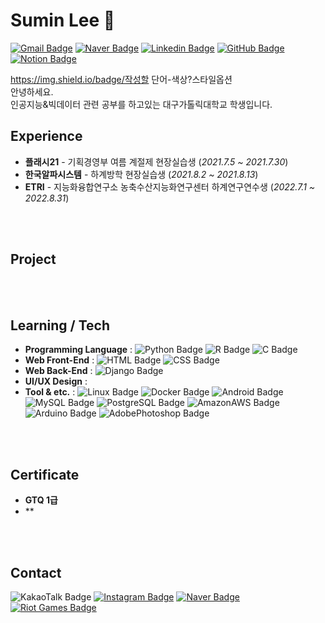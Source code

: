 # Sumin Lee 👋

[![Gmail Badge](https://img.shields.io/badge/-Gmail-d14836?style=flat-square&logo=Gmail&logoColor=white&link=mailto:chocosuming@gmail.com)](mailto:chocosuming@gmail.com)
[![Naver Badge](https://img.shields.io/badge/NaverMail-03c75a?style=flat-square&logo=Naver&logoColor=white&mailto:chocosumin@naver.com)](mailto:chocosumin@naver.com)
[![Linkedin Badge](https://img.shields.io/badge/-LinkedIn-0a66c2?style=flat-square&logo=Linkedin&logoColor=white&link=https://www.linkedin.com/in/%EC%88%98%EB%AF%BC-%EC%9D%B4-8631b61ab/)](https://www.linkedin.com/in/%EC%88%98%EB%AF%BC-%EC%9D%B4-8631b61ab/)
[![GitHub Badge](https://img.shields.io/badge/-GitHub-181717?style=flat-square&logo=GitHub&logoColor=white&link=https://github.com/Sumin-Lee-317)](https://github.com/Sumin-Lee-317)
[![Notion Badge](https://img.shields.io/badge/-Notion-000000?style=flat-square&logo=Notion&logoColor=white&link=https://www.notion.so/sumin-lee-317)](https://www.notion.so/sumin-lee-317)


https://img.shield.io/badge/작성할 단어-색상?스타일옵션
<br>
안녕하세요.  
인공지능&빅데이터 관련 공부를 하고있는 대구가톨릭대학교 학생입니다.  





## Experience
- **플래시21** - 기획경영부 여름 계절제 현장실습생 (_2021.7.5 ~ 2021.7.30_)
- **한국알파시스템** - 하계방학 현장실습생 (_2021.8.2 ~ 2021.8.13_)
- **ETRI** - 지능화융합연구소 농축수산지능화연구센터 하계연구연수생 (_2022.7.1 ~ 2022.8.31_)

<br><br>

## Project

<br><br>

## Learning / Tech

- **Programming Language** : ![Python Badge](https://img.shields.io/badge/-Python-3776ab?style=flat-square&logo=Python&logoColor=white) ![R Badge](https://img.shields.io/badge/-R-276dc3?style=flat-square&logo=R&logoColor=white) ![C Badge](https://img.shields.io/badge/-C-a8b9cc?style=flat-square&logo=C&logoColor=white)
- **Web Front-End** : ![HTML Badge](https://img.shields.io/badge/-HTML-e34f26?style=flat-square&logo=HTML5&logoColor=white)
![CSS Badge](https://img.shields.io/badge/-CSS-1572b6?style=flat-square&logo=CSS3&logoColor=white)
- **Web Back-End** : ![Django Badge](https://img.shields.io/badge/-Django-092e20?style=flat-square&logo=Django&logoColor=white)
- **UI/UX Design** : 
- **Tool & etc.** : ![Linux Badge](https://img.shields.io/badge/-Linux-fcc624?style=flat-square&logo=Linux&logoColor=white)
![Docker Badge](https://img.shields.io/badge/-Docker-2496ed?style=flat-square&logo=Docker&logoColor=white)
![Android Badge](https://img.shields.io/badge/-Android-3ddc84?style=flat-square&logo=Android&logoColor=white)
![MySQL Badge](https://img.shields.io/badge/-MySQL-4479a1?style=flat-square&logo=MySQL&logoColor=white)
![PostgreSQL Badge](https://img.shields.io/badge/-PostgreSQL-4169e1?style=flat-square&logo=PostgreSQL&logoColor=white)
![AmazonAWS Badge](https://img.shields.io/badge/-Amazon_AWS-232f3e?style=flat-square&logo=AmazonAWS&logoColor=white)
![Arduino Badge](https://img.shields.io/badge/-Arduino-00979d?style=flat-square&logo=Arduino&logoColor=white)
![AdobePhotoshop Badge](https://img.shields.io/badge/-AdobePhotoshop-31a8ff?style=flat-square&logo=AdobePhotoshop&logoColor=white)

<br><br>

## Certificate
- **GTQ 1급**
- **

<br><br>

## Contact 
![KakaoTalk Badge](https://img.shields.io/badge/-KakaoTalk-ffcd00?style=flat-square&logo=KakaoTalk&logoColor=white)
[![Instagram Badge](https://img.shields.io/badge/-Instagram-e4405f?style=flat-square&logo=Instagram&logoColor=white&link=https://www.instagram.com/)](https://www.instagram.com/)
[![Naver Badge](https://img.shields.io/badge/Blog-1de5b0?style=flat-square&logo=Naver&logoColor=white&link=https://blog.naver.com)](https://blog.naver.com)
[![Riot Games Badge](https://img.shields.io/badge/League_Of_Legend-d32936?style=flat-square&logo=RiotGames&logoColor=white&link=https://www.op.gg/summoners/kr/%EB%8B%A4%EB%9E%8C%EC%A5%90%ED%81%AC%EB%A9%B4%EC%B2%AD%EC%84%A4%EB%AA%A8)](https://www.op.gg/summoners/kr/%EB%8B%A4%EB%9E%8C%EC%A5%90%ED%81%AC%EB%A9%B4%EC%B2%AD%EC%84%A4%EB%AA%A8)
